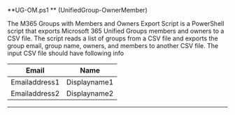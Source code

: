 **UG-OM.ps1 ** (UnifiedGroup-OwnerMember)

The M365 Groups with Members and Owners Export Script is a PowerShell script that exports Microsoft 365 Unified Groups members and owners to a CSV file. The script reads a list of groups from a CSV file and exports the group email, group name, owners, and members to another CSV file. The input CSV file should have following info

| Email  | Name |
| ------------- | ------------- |
| Emailaddress1  | Displayname1  |
| Emailaddress2  | Displayname2  |

------------------------------

